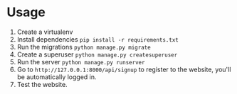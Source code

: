 # Usage
1. Create a virtualenv
2. Install dependencies
    ```pip install -r requirements.txt ```
3. Run the migrations
  ```python manage.py migrate ```
4. Create a superuser
  ```python manage.py createsuperuser```
5. Run the server
  ```python manage.py runserver```
6. Go to `http://127.0.0.1:8000/api/signup` to register to the website, you'll be automatically logged in.
7. Test the website.